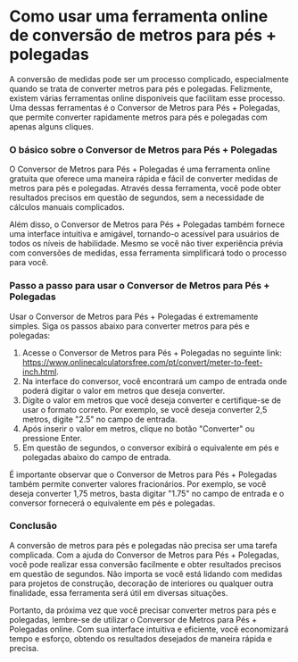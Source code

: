 Como usar uma ferramenta online de conversão de metros para pés + polegadas
===========================================================================

A conversão de medidas pode ser um processo complicado, especialmente quando se trata de converter metros para pés e polegadas. Felizmente, existem várias ferramentas online disponíveis que facilitam esse processo. Uma dessas ferramentas é o Conversor de Metros para Pés + Polegadas, que permite converter rapidamente metros para pés e polegadas com apenas alguns cliques.

### O básico sobre o Conversor de Metros para Pés + Polegadas

O Conversor de Metros para Pés + Polegadas é uma ferramenta online gratuita que oferece uma maneira rápida e fácil de converter medidas de metros para pés e polegadas. Através dessa ferramenta, você pode obter resultados precisos em questão de segundos, sem a necessidade de cálculos manuais complicados.

Além disso, o Conversor de Metros para Pés + Polegadas também fornece uma interface intuitiva e amigável, tornando-o acessível para usuários de todos os níveis de habilidade. Mesmo se você não tiver experiência prévia com conversões de medidas, essa ferramenta simplificará todo o processo para você.

### Passo a passo para usar o Conversor de Metros para Pés + Polegadas

Usar o Conversor de Metros para Pés + Polegadas é extremamente simples. Siga os passos abaixo para converter metros para pés e polegadas:

1. Acesse o Conversor de Metros para Pés + Polegadas no seguinte link: <https://www.onlinecalculatorsfree.com/pt/convert/meter-to-feet-inch.html>.
2. Na interface do conversor, você encontrará um campo de entrada onde poderá digitar o valor em metros que deseja converter.
3. Digite o valor em metros que você deseja converter e certifique-se de usar o formato correto. Por exemplo, se você deseja converter 2,5 metros, digite "2.5" no campo de entrada.
4. Após inserir o valor em metros, clique no botão "Converter" ou pressione Enter.
5. Em questão de segundos, o conversor exibirá o equivalente em pés e polegadas abaixo do campo de entrada.

É importante observar que o Conversor de Metros para Pés + Polegadas também permite converter valores fracionários. Por exemplo, se você deseja converter 1,75 metros, basta digitar "1.75" no campo de entrada e o conversor fornecerá o equivalente em pés e polegadas.

### Conclusão

A conversão de metros para pés e polegadas não precisa ser uma tarefa complicada. Com a ajuda do Conversor de Metros para Pés + Polegadas, você pode realizar essa conversão facilmente e obter resultados precisos em questão de segundos. Não importa se você está lidando com medidas para projetos de construção, decoração de interiores ou qualquer outra finalidade, essa ferramenta será útil em diversas situações.

Portanto, da próxima vez que você precisar converter metros para pés e polegadas, lembre-se de utilizar o Conversor de Metros para Pés + Polegadas online. Com sua interface intuitiva e eficiente, você economizará tempo e esforço, obtendo os resultados desejados de maneira rápida e precisa.